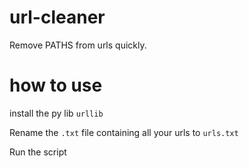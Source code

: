 # url-cleaner
Remove PATHS from urls quickly.

# how to use


install the py lib ``urllib``


Rename the ``.txt`` file containing all your urls to ``urls.txt``

Run the script
